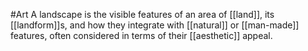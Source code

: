#Art 
A landscape is the visible features of an area of [[land]], its [[landform]]s, and how they integrate with [[natural]] or [[man-made]] features, often considered in terms of their [[aesthetic]] appeal.